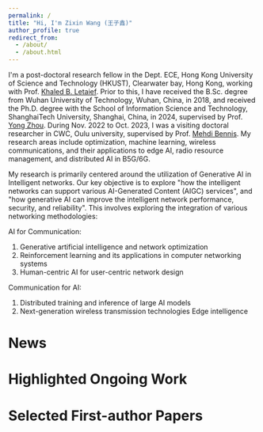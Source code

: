 ```yaml
---
permalink: /
title: "Hi, I'm Zixin Wang (王子鑫)"
author_profile: true
redirect_from: 
  - /about/
  - /about.html
---
```

I'm a post-doctoral research fellow in the Dept. ECE, Hong Kong University of Science and Technology (HKUST), Clearwater bay, Hong Kong, working with Prof. [Khaled B. Letaief](https://facultyprofiles.hkust.edu.hk/profiles.php?profile=khaled-ben-letaief-eekhaled).
Prior to this, I have received the B.Sc. degree from Wuhan University of Technology, Wuhan, China, in 2018, and received the Ph.D. degree with the School of Information Science and Technology, ShanghaiTech University, Shanghai, China, in 2024, supervised by Prof. [Yong Zhou](https://faculty.sist.shanghaitech.edu.cn/faculty/zhouyong/index.html).
During Nov. 2022 to Oct. 2023, I was a visiting doctoral researcher in CWC, Oulu university, supervised by Prof. [Mehdi Bennis](https://sites.google.com/view/dr-mehdi-bennis/home).
My research areas include optimization, machine learning, wireless communications, and their applications to edge AI, radio resource management, and distributed AI in B5G/6G.


My research is primarily centered around the utilization of Generative AI in Intelligent networks. Our key objective is to explore "how the intelligent networks can support various AI-Generated Content (AIGC) services", and "how generative AI can improve the intelligent network performance, security, and reliability". This involves exploring the integration of various networking methodologies:

AI for Communication:
1. Generative artificial intelligence and network optimization
2. Reinforcement learning and its applications in computer networking systems
3. Human-centric AI for user-centric network design

Communication for AI:
1. Distributed training and inference of large AI models
2. Next-generation wireless transmission technologies
Edge intelligence

News
======

Highlighted Ongoing Work
======


Selected First-author Papers
======


<script type='text/javascript' id='clustrmaps' src='//cdn.clustrmaps.com/map_v2.js?cl=0e1633&w=a&t=n&d=KtCJQWJVw-eDi9A_ZPIXi6FcZtIjXAcKiQwjWcKFMcM&co=0b4975&cmo=3acc3a&cmn=ff5353&ct=cdd4d9'></script>